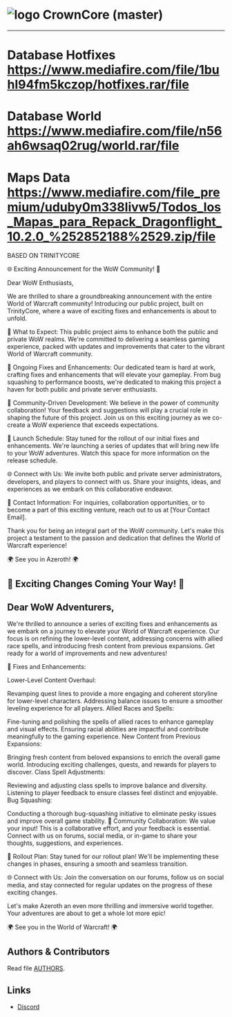 # ![logo](https://static0.gamerantimages.com/wordpress/wp-content/uploads/2023/03/world-of-warcraft-10-2-leak-emerald-dream-zone.jpg?q=50&fit=contain&w=1140&h=&dpr=1.5) CrownCore (master)

--------------
# Database Hotfixes https://www.mediafire.com/file/1buhl94fm5kczop/hotfixes.rar/file
# Database World https://www.mediafire.com/file/n56ah6wsaq02rug/world.rar/file
# Maps Data https://www.mediafire.com/file_premium/uduby0m338livw5/Todos_los_Mapas_para_Repack_Dragonflight_10.2.0_%252852188%2529.zip/file

BASED ON TRINITYCORE

🌐 Exciting Announcement for the WoW Community! 🚀

Dear WoW Enthusiasts,

We are thrilled to share a groundbreaking announcement with the entire World of Warcraft community! Introducing our public project, built on TrinityCore, where a wave of exciting fixes and enhancements is about to unfold.

🌟 What to Expect:
This public project aims to enhance both the public and private WoW realms. We're committed to delivering a seamless gaming experience, packed with updates and improvements that cater to the vibrant World of Warcraft community.

🔧 Ongoing Fixes and Enhancements:
Our dedicated team is hard at work, crafting fixes and enhancements that will elevate your gameplay. From bug squashing to performance boosts, we're dedicated to making this project a haven for both public and private server enthusiasts.

👥 Community-Driven Development:
We believe in the power of community collaboration! Your feedback and suggestions will play a crucial role in shaping the future of this project. Join us on this exciting journey as we co-create a WoW experience that exceeds expectations.

🚀 Launch Schedule:
Stay tuned for the rollout of our initial fixes and enhancements. We're launching a series of updates that will bring new life to your WoW adventures. Watch this space for more information on the release schedule.

🌐 Connect with Us:
We invite both public and private server administrators, developers, and players to connect with us. Share your insights, ideas, and experiences as we embark on this collaborative endeavor.

📧 Contact Information:
For inquiries, collaboration opportunities, or to become a part of this exciting venture, reach out to us at [Your Contact Email].

Thank you for being an integral part of the WoW community. Let's make this project a testament to the passion and dedication that defines the World of Warcraft experience!

🌍 See you in Azeroth! 🌍

## 🌟 Exciting Changes Coming Your Way! 🚀

## Dear WoW Adventurers,

We're thrilled to announce a series of exciting fixes and enhancements as we embark on a journey to elevate your World of Warcraft experience. Our focus is on refining the lower-level content, addressing concerns with allied race spells, and introducing fresh content from previous expansions. Get ready for a world of improvements and new adventures!

🔧 Fixes and Enhancements:

Lower-Level Content Overhaul:

Revamping quest lines to provide a more engaging and coherent storyline for lower-level characters.
Addressing balance issues to ensure a smoother leveling experience for all players.
Allied Races and Spells:

Fine-tuning and polishing the spells of allied races to enhance gameplay and visual effects.
Ensuring racial abilities are impactful and contribute meaningfully to the gaming experience.
New Content from Previous Expansions:

Bringing fresh content from beloved expansions to enrich the overall game world.
Introducing exciting challenges, quests, and rewards for players to discover.
Class Spell Adjustments:

Reviewing and adjusting class spells to improve balance and diversity.
Listening to player feedback to ensure classes feel distinct and enjoyable.
Bug Squashing:

Conducting a thorough bug-squashing initiative to eliminate pesky issues and improve overall game stability.
👥 Community Collaboration:
We value your input! This is a collaborative effort, and your feedback is essential. Connect with us on forums, social media, or in-game to share your thoughts, suggestions, and experiences.

🚀 Rollout Plan:
Stay tuned for our rollout plan! We'll be implementing these changes in phases, ensuring a smooth and seamless transition.

🌐 Connect with Us:
Join the conversation on our forums, follow us on social media, and stay connected for regular updates on the progress of these exciting changes.

Let's make Azeroth an even more thrilling and immersive world together. Your adventures are about to get a whole lot more epic!

🌍 See you in the World of Warcraft! 🌍

## Authors &amp; Contributors

Read file [AUTHORS](AUTHORS).


## Links

* [Discord](https://discord.gg/Mrt3HPSN)
